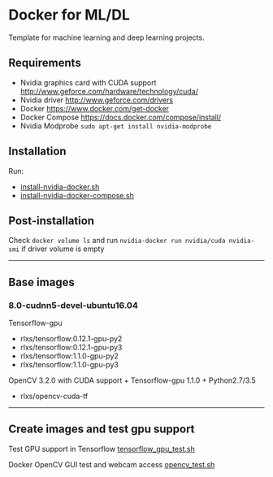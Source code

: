 # Docker for ML/DL
Template for machine learning and deep learning projects. 

## Requirements
* Nvidia graphics card with CUDA support <http://www.geforce.com/hardware/technology/cuda/>
* Nvidia driver <http://www.geforce.com/drivers>
* Docker <https://www.docker.com/get-docker>
* Docker Compose <https://docs.docker.com/compose/install/>
* Nvidia Modprobe `sudo apt-get install nvidia-modprobe`

## Installation
Run:
* [install-nvidia-docker.sh](https://github.com/SmartPeople/docker-ml/blob/master/scripts/install-nvidia-docker.sh)
* [install-nvidia-docker-compose.sh](https://github.com/SmartPeople/docker-ml/blob/master/scripts/install-nvidia-docker-compose.sh)


## Post-installation

Check `docker volume ls` and run `nvidia-docker run nvidia/cuda nvidia-smi` if driver volume is empty

---
## Base images

### 8.0-cudnn5-devel-ubuntu16.04

Tensorflow-gpu

* rlxs/tensorflow:0.12.1-gpu-py2
* rlxs/tensorflow:0.12.1-gpu-py3
* rlxs/tensorflow:1.1.0-gpu-py2
* rlxs/tensorflow:1.1.0-gpu-py3

OpenCV 3.2.0 with CUDA support + Tensorflow-gpu 1.1.0 + Python2.7/3.5

* rlxs/opencv-cuda-tf

---

## Create images and test gpu support

Test GPU support in Tensorflow
[tensorflow_gpu_test.sh](https://github.com/iraelaxis/docker-ml/blob/master/tensorflow_gpu_test.sh)


Docker OpenCV GUI test and webcam access
[opencv_test.sh](https://github.com/SmartPeople/docker-ml/blob/master/opencv_test.sh)